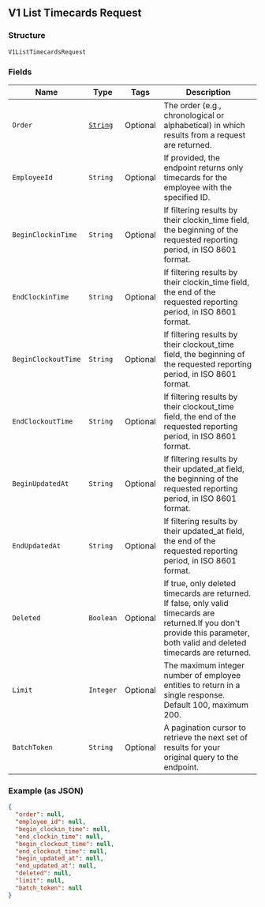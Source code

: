 ## V1 List Timecards Request

### Structure

`V1ListTimecardsRequest`

### Fields

| Name | Type | Tags | Description |
|  --- | --- | --- | --- |
| `Order` | [`String`](/doc/models/sort-order.md) | Optional | The order (e.g., chronological or alphabetical) in which results from a request are returned. |
| `EmployeeId` | `String` | Optional | If provided, the endpoint returns only timecards for the employee with the specified ID. |
| `BeginClockinTime` | `String` | Optional | If filtering results by their clockin_time field, the beginning of the requested reporting period, in ISO 8601 format. |
| `EndClockinTime` | `String` | Optional | If filtering results by their clockin_time field, the end of the requested reporting period, in ISO 8601 format. |
| `BeginClockoutTime` | `String` | Optional | If filtering results by their clockout_time field, the beginning of the requested reporting period, in ISO 8601 format. |
| `EndClockoutTime` | `String` | Optional | If filtering results by their clockout_time field, the end of the requested reporting period, in ISO 8601 format. |
| `BeginUpdatedAt` | `String` | Optional | If filtering results by their updated_at field, the beginning of the requested reporting period, in ISO 8601 format. |
| `EndUpdatedAt` | `String` | Optional | If filtering results by their updated_at field, the end of the requested reporting period, in ISO 8601 format. |
| `Deleted` | `Boolean` | Optional | If true, only deleted timecards are returned. If false, only valid timecards are returned.If you don't provide this parameter, both valid and deleted timecards are returned. |
| `Limit` | `Integer` | Optional | The maximum integer number of employee entities to return in a single response. Default 100, maximum 200. |
| `BatchToken` | `String` | Optional | A pagination cursor to retrieve the next set of results for your<br>original query to the endpoint. |

### Example (as JSON)

```json
{
  "order": null,
  "employee_id": null,
  "begin_clockin_time": null,
  "end_clockin_time": null,
  "begin_clockout_time": null,
  "end_clockout_time": null,
  "begin_updated_at": null,
  "end_updated_at": null,
  "deleted": null,
  "limit": null,
  "batch_token": null
}
```

